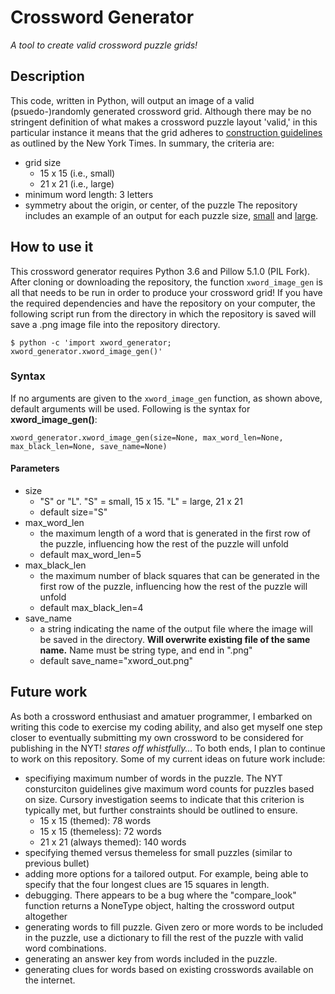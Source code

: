 # Crossword Generator
_A tool to create valid crossword puzzle grids!_

## Description
This code, written in Python, will output an image of a valid (psuedo-)randomly generated crossword grid. Although there may be no stringent definition of what makes a crossword puzzle layout 'valid,' in this particular instance it means that the grid adheres to [construction guidelines](https://www.nytimes.com/crosswords/submissions) as outlined by the New York Times. In summary, the criteria are:
* grid size
  - 15 x 15 (i.e., small)
  - 21 x 21 (i.e., large)
* minimum word length: 3 letters
* symmetry about the origin, or center, of the puzzle
The repository includes an example of an output for each puzzle size, [small](xword_example_small.png) and [large](xword_example_large.png).

## How to use it
This crossword generator requires Python 3.6 and Pillow 5.1.0 (PIL Fork). 
After cloning or downloading the repository, the function `xword_image_gen` is all that needs to be run in order to produce your crossword grid!
If you have the required dependencies and have the repository on your computer, the following script run from the directory in which the repository is saved will save a .png image file into the repository directory. 
```
$ python -c 'import xword_generator; xword_generator.xword_image_gen()'
```
### Syntax
If no arguments are given to the `xword_image_gen` function, as shown above, default arguments will be used. Following is the syntax for **xword_image_gen()**:
```
xword_generator.xword_image_gen(size=None, max_word_len=None, max_black_len=None, save_name=None)
```
#### Parameters
* size
  - "S" or "L". "S" = small, 15 x 15. "L" = large, 21 x 21
  - default size="S"
* max\_word\_len
  - the maximum length of a word that is generated in the first row of the puzzle, influencing how the rest of the puzzle will unfold
  - default max\_word\_len=5
* max\_black\_len
  - the maximum number of black squares that can be generated in the first row of the puzzle, influencing how the rest of the puzzle will unfold
  - default max\_black\_len=4
* save\_name
  - a string indicating the name of the output file where the image will be saved in the directory. **Will overwrite existing file of the same name.** Name must be string type, and end in ".png"
  - default save\_name="xword\_out.png"

## Future work
As both a crossword enthusiast and amatuer programmer, I embarked on writing this code to exercise my coding ability, and also get myself one step closer to eventually submitting my own crossword to be considered for publishing in the NYT! *stares off whistfully...* To both ends, I plan to continue to work on this repository. Some of my current ideas on future work include:
* specifiying maximum number of words in the puzzle. The NYT consturciton guidelines give maximum word counts for puzzles based on size. Cursory investigation seems to indicate that this criterion is typically met, but further constraints should be outlined to ensure.
  - 15 x 15 (themed): 78 words
  - 15 x 15 (themeless): 72 words
  - 21 x 21 (always themed): 140 words
* specifying themed versus themeless for small puzzles (similar to previous bullet)
* adding more options for a tailored output. For example, being able to specify that the four longest clues are 15 squares in length.
* debugging. There appears to be a bug where the "compare\_look" function returns a NoneType object, halting the crossword output altogether
* generating words to fill puzzle. Given zero or more words to be included in the puzzle, use a dictionary to fill the rest of the puzzle with valid word combinations.
* generating an answer key from words included in the puzzle.
* generating clues for words based on existing crosswords available on the internet.
